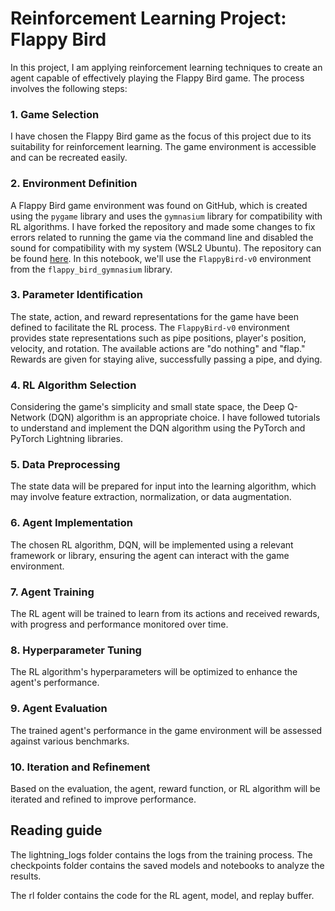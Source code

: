 # Reinforcement Learning Project: Flappy Bird

In this project, I am applying reinforcement learning techniques to create an agent capable of effectively playing the Flappy Bird game. The process involves the following steps:

### 1. Game Selection

I have chosen the Flappy Bird game as the focus of this project due to its suitability for reinforcement learning. The game environment is accessible and can be recreated easily.

### 2. Environment Definition

A Flappy Bird game environment was found on GitHub, which is created using the `pygame` library and uses the `gymnasium` library for compatibility with RL algorithms. I have forked the repository and made some changes to fix errors related to running the game via the command line and disabled the sound for compatibility with my system (WSL2 Ubuntu). The repository can be found [here](https://github.com/wensle/flappy-bird-gymnasium). In this notebook, we'll use the `FlappyBird-v0` environment from the `flappy_bird_gymnasium` library.

### 3. Parameter Identification

The state, action, and reward representations for the game have been defined to facilitate the RL process. The `FlappyBird-v0` environment provides state representations such as pipe positions, player's position, velocity, and rotation. The available actions are "do nothing" and "flap." Rewards are given for staying alive, successfully passing a pipe, and dying.

### 4. RL Algorithm Selection

Considering the game's simplicity and small state space, the Deep Q-Network (DQN) algorithm is an appropriate choice. I have followed tutorials to understand and implement the DQN algorithm using the PyTorch and PyTorch Lightning libraries.

### 5. Data Preprocessing

The state data will be prepared for input into the learning algorithm, which may involve feature extraction, normalization, or data augmentation.

### 6. Agent Implementation

The chosen RL algorithm, DQN, will be implemented using a relevant framework or library, ensuring the agent can interact with the game environment.

### 7. Agent Training

The RL agent will be trained to learn from its actions and received rewards, with progress and performance monitored over time.

### 8. Hyperparameter Tuning

The RL algorithm's hyperparameters will be optimized to enhance the agent's performance.

### 9. Agent Evaluation

The trained agent's performance in the game environment will be assessed against various benchmarks.

### 10. Iteration and Refinement

Based on the evaluation, the agent, reward function, or RL algorithm will be iterated and refined to improve performance.

## Reading guide

The lightning_logs folder contains the logs from the training process. The checkpoints folder contains the saved models and notebooks to analyze the results.

The rl folder contains the code for the RL agent, model, and replay buffer.
